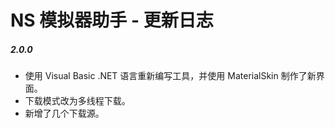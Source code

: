 # NS 模拟器助手 - 更新日志

##### 2.0.0
- 使用 Visual Basic .NET 语言重新编写工具，并使用 MaterialSkin 制作了新界面。
- 下载模式改为多线程下载。
- 新增了几个下载源。
